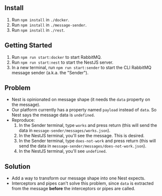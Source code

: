 ## Install

1. Run `npm install` in `./docker`.
2. Run `npm install` in `./message-sender`.
3. Run `npm install` in `./rest`.

## Getting Started

1. Run `npm run start:docker` to start RabbitMQ.
2. Run `npm run start:nest` to start the NestJS server.
3. In a new terminal, run `npm run start:sender` to start the CLI RabbitMQ message sender (a.k.a. the "Sender").

## Problem

- Nest is opinionated on message shape (it needs the `data` property on the message).
- Our platform currently has a property named `payload` instead of `data`. So Nest says the message data is `undefined`.
- Reproduce:
  1. In the Sender terminal, type `works` and press return (this will send the data in `message-sender/messages/works.json`).
  2. In the NestJS terminal, you'll see the message. This is desired.
  3. In the Sender terminal, type `does-not-work` and press return (this will send the data in `message-sender/messages/does-not-work.json`).
  4. In the NestJS terminal, you'll see `undefined`.

## Solution

- Add a way to transform our message shape into one Nest expects.
- Interceptors and pipes can't solve this problem, since `data` is extracted from the message **before** the interceptors or pipes are called.
